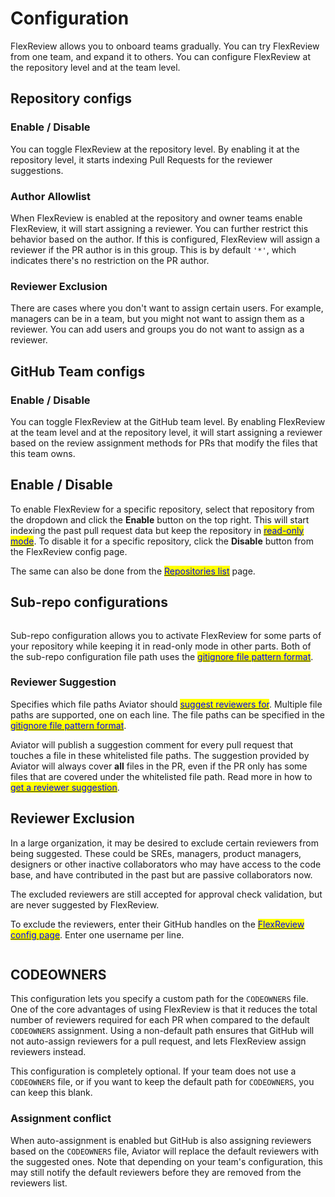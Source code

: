 # Configuration

FlexReview allows you to onboard teams gradually. You can try FlexReview from one team, and expand it to others. You can configure FlexReview at the repository level and at the team level.

## Repository configs

### Enable / Disable

You can toggle FlexReview at the repository level. By enabling it at the repository level, it starts indexing Pull Requests for the reviewer suggestions.

### Author Allowlist

When FlexReview is enabled at the repository and owner teams enable FlexReview, it will start assigning a reviewer. You can further restrict this behavior based on the author. If this is configured, FlexReview will assign a reviewer if the PR author is in this group. This is by default `'*'`, which indicates there's no restriction on the PR author.

### Reviewer Exclusion

There are cases where you don't want to assign certain users. For example, managers can be in a team, but you might not want to assign them as a reviewer. You can add users and groups you do not want to assign as a reviewer.

## GitHub Team configs

### Enable / Disable

You can toggle FlexReview at the GitHub team level. By enabling FlexReview at the team level and at the repository level, it will start assigning a reviewer based on the review assignment methods for PRs that modify the files that this team owns.

## Enable / Disable

To enable FlexReview for a specific repository, select that repository from the dropdown and click the **Enable** button on the top right. This will start indexing the past pull request data but keep the repository in [<mark style="color:blue;">read-only mode</mark>](broken-reference). To disable it for a specific repository, click the **Disable** button from the FlexReview config page.

The same can also be done from the [<mark style="color:blue;">Repositories list</mark>](https://app.aviator.co/github/repos) page.

## Sub-repo configurations

<figure><img src="../../.gitbook/assets/Screenshot 2024-02-10 at 2.52.00 PM.png" alt=""><figcaption></figcaption></figure>

Sub-repo configuration allows you to activate FlexReview for some parts of your repository while keeping it in read-only mode in other parts. Both of the sub-repo configuration file path uses the [<mark style="color:blue;">gitignore file pattern format</mark>](https://git-scm.com/docs/gitignore#_pattern_format).

### Reviewer Suggestion

Specifies which file paths Aviator should [<mark style="color:blue;">suggest reviewers for</mark>](../concepts/reviewer-suggestion-and-assignment.md). Multiple file paths are supported, one on each line. The file paths can be specified in the [<mark style="color:blue;">gitignore file pattern format</mark>](https://git-scm.com/docs/gitignore#_pattern_format).

Aviator will publish a suggestion comment for every pull request that touches a file in these whitelisted file paths. The suggestion provided by Aviator will always cover **all** files in the PR, even if the PR only has some files that are covered under the whitelisted file path. Read more in how to [<mark style="color:blue;">get a reviewer suggestion</mark>](../how-to-guides/get-reviewer-suggestion.md).

## Reviewer Exclusion

In a large organization, it may be desired to exclude certain reviewers from being suggested. These could be SREs, managers, product managers, designers or other inactive collaborators who may have access to the code base, and have contributed in the past but are passive collaborators now.&#x20;

The excluded reviewers are still accepted for approval check validation, but are never suggested by FlexReview.

To exclude the reviewers, enter their GitHub handles on the [<mark style="color:blue;">FlexReview config page</mark>](https://app.aviator.co/flexreview/config). Enter one username per line.

<figure><img src="../../.gitbook/assets/Screenshot 2024-02-10 at 2.43.57 PM (1).png" alt=""><figcaption></figcaption></figure>

## CODEOWNERS

This configuration lets you specify a custom path for the `CODEOWNERS` file. One of the core advantages of using FlexReview is that it reduces the total number of reviewers required for each PR when compared to the default `CODEOWNERS` assignment. Using a non-default path ensures that GitHub will not auto-assign reviewers for a pull request, and lets FlexReview assign reviewers instead.

This configuration is completely optional. If your team does not use a `CODEOWNERS` file, or if you want to keep the default path for `CODEOWNERS`, you can keep this blank.

### Assignment conflict

When auto-assignment is enabled but GitHub is also assigning reviewers based on the `CODEOWNERS` file, Aviator will replace the default reviewers with the suggested ones. Note that depending on your team's configuration, this may still notify the default reviewers before they are removed from the reviewers list.
